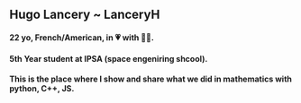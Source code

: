 ## Hugo Lancery ~ LanceryH

#### 22 yo, French/American, in 💗 with 🚀🌌.
#### 5th Year student at IPSA (space engeniring shcool).
#### This is the place where I show and share what we did in mathematics with python, C++, JS.
